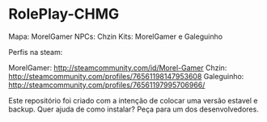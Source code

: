 # RolePlay-CHMG
Mapa: MorelGamer
NPCs: Chzin
Kits: MorelGamer e Galeguinho

Perfis na steam: 

MorelGamer: http://steamcommunity.com/id/Morel-Gamer
Chzin: http://steamcommunity.com/profiles/76561198147953608
Galeguinho: http://steamcommunity.com/profiles/76561197995706966/

Este repositório foi criado com a intenção de colocar uma versão estavel e backup. 
Quer ajuda de como instalar? Peça para um dos desenvolvedores.

